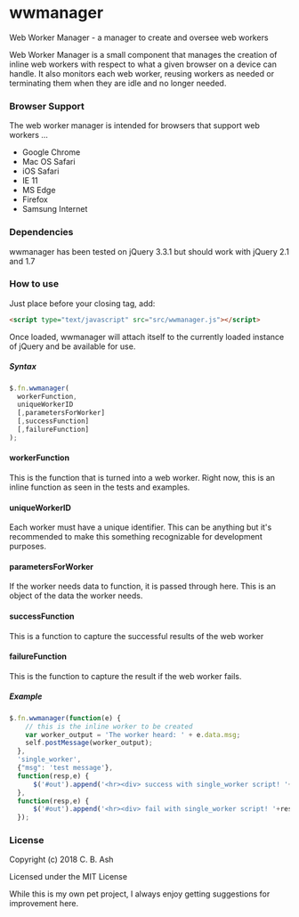 # wwmanager
Web Worker Manager - a manager to create and oversee web workers

Web Worker Manager is a small component that manages the creation of inline web workers with respect to what a given browser on a device can handle. It also monitors each web worker, reusing workers as needed or terminating them when they are idle and no longer needed.

### Browser Support

The web worker manager is intended for browsers that support web workers ...

- Google Chrome
- Mac OS Safari
- iOS Safari
- IE 11
- MS Edge
- Firefox
- Samsung Internet

### Dependencies

wwmanager has been tested on jQuery 3.3.1 but should work with jQuery 2.1 and 1.7

### How to use

Just place before your closing <body> tag, add:

```html
<script type="text/javascript" src="src/wwmanager.js"></script>
```

Once loaded, wwmanager will attach itself to the currently loaded instance of jQuery and be available for use.

##### Syntax

```javascript
$.fn.wwmanager(
  workerFunction,
  uniqueWorkerID
  [,parametersForWorker]
  [,successFunction]
  [,failureFunction]
);
```

#### workerFunction

This is the function that is turned into a web worker. Right now, this is an inline function as seen in the tests and examples.

#### uniqueWorkerID

Each worker must have a unique identifier. This can be anything but it's recommended to make this something recognizable for development purposes.

#### parametersForWorker

If the worker needs data to function, it is passed through here. This is an object of the data the worker needs.

#### successFunction

This is a function to capture the successful results of the web worker

#### failureFunction

This is the function to capture the result if the web worker fails.


##### Example

```javascript
$.fn.wwmanager(function(e) {
    // this is the inline worker to be created
    var worker_output = 'The worker heard: ' + e.data.msg;
    self.postMessage(worker_output);
  },
  'single_worker',
  {"msg": 'test message'},
  function(resp,e) {
      $('#out').append('<hr><div> success with single_worker script! '+resp+'</div><hr><br>');
  },
  function(resp,e) {
      $('#out').append('<hr><div> fail with single_worker script! '+resp+'</div><hr><br>');
  });
```


### License

Copyright (c) 2018 C. B. Ash

Licensed under the MIT License

While this is my own pet project, I always enjoy getting suggestions for improvement here.
